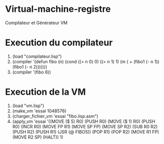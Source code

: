 # Virtual-machine-registre
Compilateur et Générateur VM
# Execution du compilateur
1. (load "compilateur.lisp")
2. (compiler '(defun fibo (n) (cond ((= n 0) 0) ((= n 1) 1) (m ( + (fibo1 (- n 1)) (fibo1 (- n 2)))))))
3. (compiler '(fibo 6))
# Execution de la VM
1. (load "vm.lisp")
2. (make_vm 'essai 1048576)
3. (charger_fichier_vm 'essai "fibo.lisp.asm")
4. (apply_vm 'essai '((MOVE ($ 5) R0) (PUSH R0) (MOVE ($ 1) R0) (PUSH R0) (INCR R0) (MOVE FP R1) (MOVE SP FP) (MOVE SP R2) (SUB R0 R2) (PUSH R2) (PUSH R1) (JSR (@ FIBO5)) (POP R1) (POP R2) (MOVE R1 FP) (MOVE R2 SP) (HALT)) 1)
